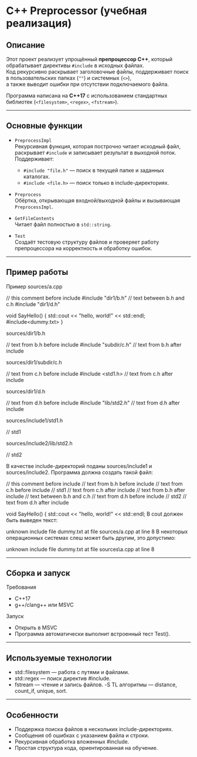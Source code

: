 # C++ Preprocessor (учебная реализация)

## Описание
Этот проект реализует упрощённый **препроцессор C++**, который обрабатывает директивы `#include` в исходных файлах.  
Код рекурсивно раскрывает заголовочные файлы, поддерживает поиск в пользовательских папках (`""`) и системных (`<>`),  
а также выводит ошибки при отсутствии подключаемого файла.  

Программа написана на **C++17** с использованием стандартных библиотек (`<filesystem>`, `<regex>`, `<fstream>`).

---

## Основные функции

- `PreprocessImpl`  
  Рекурсивная функция, которая построчно читает исходный файл, раскрывает `#include` и записывает результат в выходной поток.  
  Поддерживает:
  - `#include "file.h"` — поиск в текущей папке и заданных каталогах.
  - `#include <file.h>` — поиск только в include-директориях.

- `Preprocess`  
  Обёртка, открывающая входной/выходной файлы и вызывающая `PreprocessImpl`.

- `GetFileContents`  
  Читает файл полностью в `std::string`.

- `Test`  
  Создаёт тестовую структуру файлов и проверяет работу препроцессора на корректность и обработку ошибок.

---

## Пример работы

Пример
sources/a.cpp

  // this comment before include
  #include "dir1/b.h"
  // text between b.h and c.h
  #include "dir1/d.h"

  void SayHello() {
      std::cout << "hello, world!" << std::endl;
  #include<dummy.txt>
  }
   
sources/dir1/b.h

  // text from b.h before include
  #include "subdir/c.h"
  // text from b.h after include
   
sources/dir1/subdir/c.h

  // text from c.h before include
  #include <std1.h>
  // text from c.h after include
   
sources/dir1/d.h

  // text from d.h before include
  #include "lib/std2.h"
  // text from d.h after include
   
sources/include1/std1.h

  // std1
   
sources/include2/lib/std2.h

  // std2
   
В качестве include-директорий поданы sources/include1 и sources/include2. Программа должна создать такой файл:

// this comment before include
// text from b.h before include
// text from c.h before include
// std1
// text from c.h after include
// text from b.h after include
// text between b.h and c.h
// text from d.h before include
// std2
// text from d.h after include

void SayHello() {
    std::cout << "hello, world!" << std::endl; 
В cout должен быть выведен текст:

unknown include file dummy.txt at file sources/a.cpp at line 8 
В некоторых операционных системах слеш может быть другим, это допустимо:

unknown include file dummy.txt at file sources\a.cpp at line 8 

---

## Сборка и запуск
Требования
- C++17
- g++/clang++ или MSVC

Запуск
- Открыть в MSVC
- Программа автоматически выполнит встроенный тест Test().

---

## Используемые технологии

- std::filesystem — работа с путями и файлами.
- std::regex — поиск директив #include.
- fstream — чтение и запись файлов.
-S TL алгоритмы — distance, count_if, unique, sort.

---

## Особенности

- Поддержка поиска файлов в нескольких include-директориях.
- Сообщения об ошибках с указанием файла и строки.
- Рекурсивная обработка вложенных #include.
- Простая структура кода, ориентированная на обучение.

